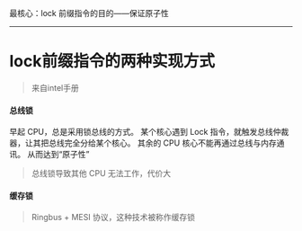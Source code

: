 最核心：lock 前缀指令的目的——保证原子性

---


# lock前缀指令的两种实现方式
> 来自intel手册

#### 总线锁
早起 CPU，总是采用锁总线的方式。
某个核心遇到 Lock 指令，就触发总线仲裁器，让其把总线完全分给某个核心。
其余的 CPU 核心不能再通过总线与内存通讯。
从而达到“原子性”
> 总线锁导致其他 CPU 无法工作，代价大

#### 缓存锁
>  Ringbus + MESI 协议，这种技术被称作缓存锁